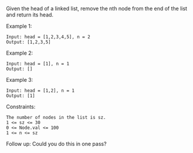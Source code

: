 Given the head of a linked list, remove the nth node from the end of the list and return its head.

Example 1:

    Input: head = [1,2,3,4,5], n = 2
    Output: [1,2,3,5]

Example 2:

    Input: head = [1], n = 1
    Output: []

Example 3:

    Input: head = [1,2], n = 1
    Output: [1]

Constraints:

    The number of nodes in the list is sz.
    1 <= sz <= 30
    0 <= Node.val <= 100
    1 <= n <= sz

Follow up: Could you do this in one pass?
